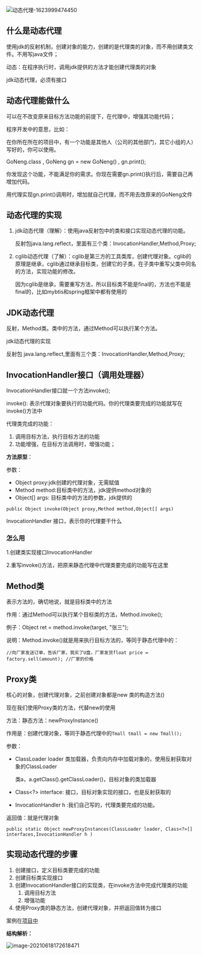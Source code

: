 ![动态代理-1623999474450](F:%5CAA_LLJ%5CGitRepository%5CDailyNote%5CJavaBasic%5C%E4%BB%A3%E7%90%86%5C%E5%8A%A8%E6%80%81%E4%BB%A3%E7%90%86-1623999474450-1627010880047.jpg)

## 什么是动态代理

使用jdk的反射机制，创建对象的能力，创建的是代理类的对象，而不用创建类文件。不用写java文件；

动态：在程序执行时，调用jdk提供的方法才能创建代理类的对象

jdk动态代理，必须有接口

## 动态代理能做什么

可以在不改变原来目标方法功能的前提下，在代理中，增强其功能代码；

程序开发中的意思，比如：

在你所在所在的项目中，有一个功能是其他人（公司的其他部门，其它小组的人）写好的，你可以使用。

GoNeng.class ,  GoNeng gn = new GoNeng() ,  gn.print();

你发现这个功能，不能满足你的需求。你现在需要gn.print()执行后，需要自己再增加代码。

用代理实现gn.print()调用时，增加就自己代理，而不用去改原来的GoNeng文件

## 动态代理的实现

1. jdk动态代理（理解）：使用java反射包中的类和接口实现动态代理的功能。

   反射包java.lang.reflect，里面有三个类：InvocationHandler,Method,Proxy;

2. cglib动态代理（了解）：cglib是第三方的工具类库，创建代理对象。cglib的原理是继承，cglib通过继承目标类，创建它的子类，在子类中重写父类中同名的方法，实现功能的修改。

   因为cglib是继承，需要重写方法，所以目标类不能是final的，方法也不能是final的，比如mybtis和spring框架中都有使用的

## JDK动态代理

反射，Method类。类中的方法，通过Method可以执行某个方法。

jdk动态代理的实现

反射包 java.lang.reflect,里面有三个类：InvocationHandler,Method,Proxy;

## InvocationHandler接口（调用处理器）

InvocationHandler接口就一个方法invoke();

invoke(): 表示代理对象要执行的功能代码。你的代理类要完成的功能就写在invoke()方法中

代理类完成的功能：

1. 调用目标方法，执行目标方法的功能
2. 功能增强，在目标方法调用时，增强功能；

**方法原型**：

参数：

- Object proxy:jdk创建的代理对象，无需赋值
- Method method:目标类中的方法，jdk提供method对象的
- Object[] args: 目标类中的方法的参数，jdk提供的

```
public Object invoke(Object proxy,Method method,Object[] args)
```

InvocationHandler 接口，表示你的代理要干什么

### 怎么用

1.创建类实现接口InvocationHandler

2.重写invoke()方法，把原来静态代理中代理类要完成的功能写在这里

## Method类

表示方法的，确切地说，就是目标类中的方法

作用：通过Method可以执行某个目标类的方法，Method.invoke();

例子：Object ret = method.invoke(target, "张三");

说明：Method.invoke()就是用来执行目标方法的，等同于静态代理中的：

```
//向厂家发送订单，告诉厂家，我买了U盘，厂家发货float price = factory.sell(amount); //厂家的价格
```

## Proxy类

核心的对象，创建代理对象，之前创建对象都是new 类的构造方法()

现在我们使用Proxy类的方法，代替new的使用

方法：静态方法：newProxyInstance()

作用是：创建代理对象，等同于静态代理中的`Tmall tmall = new Tmall();`

参数：

- ClassLoader loader 类加载器，负责向内存中加载对象的，使用反射获取对象的ClassLoader

  类a，a.getClass().getClassLoader()，目标对象的类加载器

- Class<?> interface: 接口，目标对象实现的接口，也是反射获取的

- InvocationHandler h :我们自己写的，代理类要完成的功能。

返回值：就是代理对象

```
public static Object newProxyInstances(ClassLoader loader, Class<?>[] interfaces,InvocationHandler h ) 
```

## 实现动态代理的步骤

1. 创建接口，定义目标类要完成的功能
2. 创建目标类实现接口
3. 创建InvocationHandler接口的实现类，在invoke方法中完成代理类的功能
   1. 调用目标方法
   2. 增强功能
4. 使用Proxy类的静态方法，创建代理对象，并把返回值转为接口

案例在[项目中]()

**结构解析：**

![image-20210618172618471](F:%5CAA_LLJ%5CGitRepository%5CDailyNote%5CJavaBasic%5C%E4%BB%A3%E7%90%86%5Cimage-20210618172618471.png)

